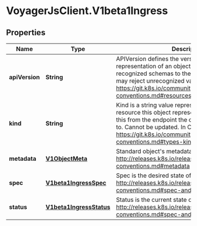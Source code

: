 # VoyagerJsClient.V1beta1Ingress

## Properties
Name | Type | Description | Notes
------------ | ------------- | ------------- | -------------
**apiVersion** | **String** | APIVersion defines the versioned schema of this representation of an object. Servers should convert recognized schemas to the latest internal value, and may reject unrecognized values. More info: https://git.k8s.io/community/contributors/devel/api-conventions.md#resources | [optional] 
**kind** | **String** | Kind is a string value representing the REST resource this object represents. Servers may infer this from the endpoint the client submits requests to. Cannot be updated. In CamelCase. More info: https://git.k8s.io/community/contributors/devel/api-conventions.md#types-kinds | [optional] 
**metadata** | [**V1ObjectMeta**](V1ObjectMeta.md) | Standard object&#39;s metadata. More info: http://releases.k8s.io/release-1.2/docs/devel/api-conventions.md#metadata | [optional] 
**spec** | [**V1beta1IngressSpec**](V1beta1IngressSpec.md) | Spec is the desired state of the Ingress. More info: http://releases.k8s.io/release-1.2/docs/devel/api-conventions.md#spec-and-status | [optional] 
**status** | [**V1beta1IngressStatus**](V1beta1IngressStatus.md) | Status is the current state of the Ingress. More info: http://releases.k8s.io/release-1.2/docs/devel/api-conventions.md#spec-and-status | [optional] 


